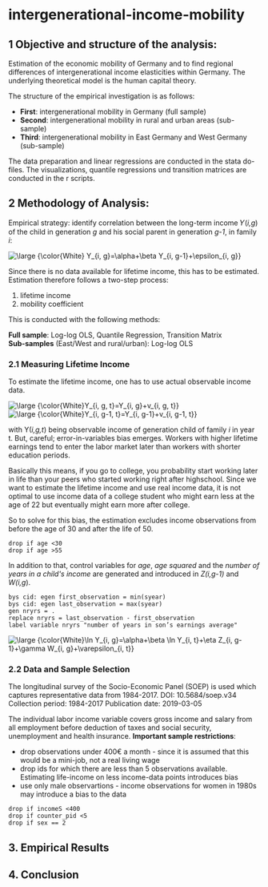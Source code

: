 # intergenerational-income-mobility

## 1 Objective and structure of the analysis:
Estimation of the economic mobility of Germany and to find regional differences of intergenerational income elasticities within Germany. The underlying theoretical model is the human capital theory.

The structure of the empirical investigation is as follows: 

- **First**: intergenerational mobility in Germany (full sample)
- **Second**: intergenerational mobility in rural and urban areas (sub-sample)
- **Third**: intergenerational mobility in East Germany and West Germany (sub-sample)

The data preparation and linear regressions are conducted in the stata do-files. The visualizations, quantile regressions und transition matrices are conducted in the r scripts. 

## 2 Methodology of Analysis:

Empirical strategy: identify correlation between the long-term income 𝑌(*i,g*) of the child in generation *g* and his social parent in generation *g-1*, in family *i*:

<img src="https://latex.codecogs.com/svg.latex?\bg_black&space;\large&space;{\color{White}&space;Y_{i,&space;g}=\alpha&plus;\beta&space;Y_{i,&space;g-1}&plus;\epsilon_{i,&space;g}}" title="\large {\color{White} Y_{i, g}=\alpha+\beta Y_{i, g-1}+\epsilon_{i, g}}" />

Since there is no data available for lifetime income, this has to be estimated. Estimation therefore follows a two-step process:

1. lifetime income
2. mobility coefficient

This is conducted with the following methods:

**Full sample**: Log-log OLS, Quantile Regression, Transition Matrix  
**Sub-samples** (East/West and rural/urban): Log-log OLS

### 2.1 Measuring Lifetime Income

To estimate the lifetime income, one has to use actual observable income data. 

<img src="https://latex.codecogs.com/svg.latex?\bg_black&space;\large&space;{\color{White}Y_{i,&space;g,&space;t}=Y_{i,&space;g}&plus;v_{i,&space;g,&space;t}}" title="\large {\color{White}Y_{i, g, t}=Y_{i, g}+v_{i, g, t}}" />

<img src="https://latex.codecogs.com/svg.latex?\bg_black&space;\large&space;{\color{White}Y_{i,&space;g-1,&space;t}=Y_{i,&space;g-1}&plus;v_{i,&space;g-1,&space;t}}" title="\large {\color{White}Y_{i, g-1, t}=Y_{i, g-1}+v_{i, g-1, t}}" />

with Y(*i,g,t*) being observable income of generation child of family *i* in year t. But, careful; error-in-variables bias emerges. Workers with higher lifetime earnings tend to enter the labor market later than workers with shorter education periods.

Basically this means, if you go to college, you probability start working later in life than your peers who started working right after highschool. Since we want to estimate the lifetime income and use real income data, it is not optimal to use income data of a college student who might earn less at the age of 22 but eventually might earn more after college.

So to solve for this bias, the estimation excludes income observations from before the age of 30 and after the life of 50.
```
drop if age <30
drop if age >55
```
In addition to that, control variables for *age*, *age squared* and the *number of years in a child's income* are generated and introduced in *Z(i,g-1)* and *W(i,g*).

```
bys cid: egen first_observation = min(syear)
bys cid: egen last_observation = max(syear)
gen nryrs = .
replace nryrs = last_observation - first_observation
label variable nryrs "number of years in son’s earnings average"
```

<img src="https://latex.codecogs.com/svg.latex?\bg_black&space;\large&space;{\color{White}\ln&space;Y_{i,&space;g}=\alpha&plus;\beta&space;\ln&space;Y_{i,&space;t}&plus;\eta&space;Z_{i,&space;g-1}&plus;\gamma&space;W_{i,&space;g}&plus;\varepsilon_{i,&space;t}}" title="\large {\color{White}\ln Y_{i, g}=\alpha+\beta \ln Y_{i, t}+\eta Z_{i, g-1}+\gamma W_{i, g}+\varepsilon_{i, t}}" />


### 2.2 Data and Sample Selection

The longitudinal survey of the Socio-Economic Panel (SOEP) is used which captures representative data from 1984-2017.
DOI: 10.5684/soep.v34
Collection period: 1984-2017
Publication date: 2019-03-05

The individual labor income variable covers gross income and salary from all employment before deduction of taxes and social security, unemployment and health insurance.
**Important sample restrictions**:  

- drop observations under 400€ a month - since it is assumed that this would be a mini-job, not a real living wage  
- drop ids for which there are less than 5 observations available. Estimating life-income on less income-data points introduces bias
- use only male observartions - income observations for women in 1980s may introduce a bias to the data  

```
drop if incomeS <400
drop if counter_pid <5
drop if sex == 2
```


## 3. Empirical Results



## 4. Conclusion

```
```


